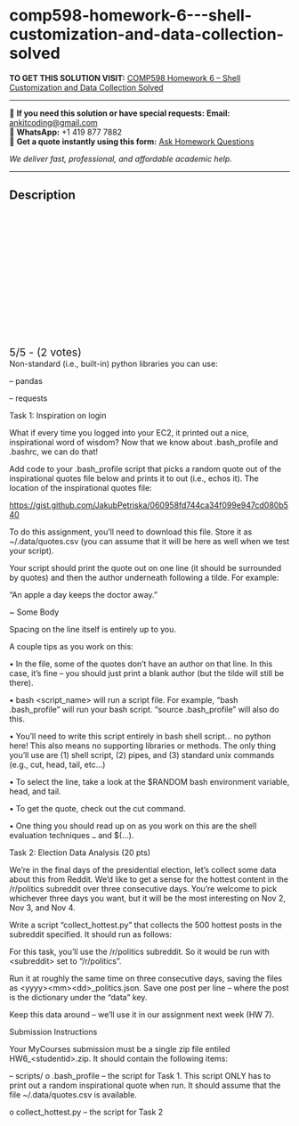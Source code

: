 # comp598-homework-6---shell-customization-and-data-collection-solved
**TO GET THIS SOLUTION VISIT:** [COMP598 Homework 6 – Shell Customization and Data Collection Solved](https://www.ankitcodinghub.com/product/comp-598-homework-6-shell-customization-and-data-collection-solved/)


---

📩 **If you need this solution or have special requests:** **Email:** ankitcoding@gmail.com  
📱 **WhatsApp:** +1 419 877 7882  
📄 **Get a quote instantly using this form:** [Ask Homework Questions](https://www.ankitcodinghub.com/services/ask-homework-questions/)

*We deliver fast, professional, and affordable academic help.*

---

<h2>Description</h2>



<div class="kk-star-ratings kksr-auto kksr-align-center kksr-valign-top" data-payload="{&quot;align&quot;:&quot;center&quot;,&quot;id&quot;:&quot;118614&quot;,&quot;slug&quot;:&quot;default&quot;,&quot;valign&quot;:&quot;top&quot;,&quot;ignore&quot;:&quot;&quot;,&quot;reference&quot;:&quot;auto&quot;,&quot;class&quot;:&quot;&quot;,&quot;count&quot;:&quot;2&quot;,&quot;legendonly&quot;:&quot;&quot;,&quot;readonly&quot;:&quot;&quot;,&quot;score&quot;:&quot;5&quot;,&quot;starsonly&quot;:&quot;&quot;,&quot;best&quot;:&quot;5&quot;,&quot;gap&quot;:&quot;4&quot;,&quot;greet&quot;:&quot;Rate this product&quot;,&quot;legend&quot;:&quot;5\/5 - (2 votes)&quot;,&quot;size&quot;:&quot;24&quot;,&quot;title&quot;:&quot;COMP598 Homework 6 – Shell Customization and Data Collection Solved&quot;,&quot;width&quot;:&quot;138&quot;,&quot;_legend&quot;:&quot;{score}\/{best} - ({count} {votes})&quot;,&quot;font_factor&quot;:&quot;1.25&quot;}">

<div class="kksr-stars">

<div class="kksr-stars-inactive">
            <div class="kksr-star" data-star="1" style="padding-right: 4px">


<div class="kksr-icon" style="width: 24px; height: 24px;"></div>
        </div>
            <div class="kksr-star" data-star="2" style="padding-right: 4px">


<div class="kksr-icon" style="width: 24px; height: 24px;"></div>
        </div>
            <div class="kksr-star" data-star="3" style="padding-right: 4px">


<div class="kksr-icon" style="width: 24px; height: 24px;"></div>
        </div>
            <div class="kksr-star" data-star="4" style="padding-right: 4px">


<div class="kksr-icon" style="width: 24px; height: 24px;"></div>
        </div>
            <div class="kksr-star" data-star="5" style="padding-right: 4px">


<div class="kksr-icon" style="width: 24px; height: 24px;"></div>
        </div>
    </div>

<div class="kksr-stars-active" style="width: 138px;">
            <div class="kksr-star" style="padding-right: 4px">


<div class="kksr-icon" style="width: 24px; height: 24px;"></div>
        </div>
            <div class="kksr-star" style="padding-right: 4px">


<div class="kksr-icon" style="width: 24px; height: 24px;"></div>
        </div>
            <div class="kksr-star" style="padding-right: 4px">


<div class="kksr-icon" style="width: 24px; height: 24px;"></div>
        </div>
            <div class="kksr-star" style="padding-right: 4px">


<div class="kksr-icon" style="width: 24px; height: 24px;"></div>
        </div>
            <div class="kksr-star" style="padding-right: 4px">


<div class="kksr-icon" style="width: 24px; height: 24px;"></div>
        </div>
    </div>
</div>


<div class="kksr-legend" style="font-size: 19.2px;">
            5/5 - (2 votes)    </div>
    </div>
Non-standard (i.e., built-in) python libraries you can use:

– pandas

– requests

Task 1: Inspiration on login

What if every time you logged into your EC2, it printed out a nice, inspirational word of wisdom? Now that we know about .bash_profile and .bashrc, we can do that!

Add code to your .bash_profile script that picks a random quote out of the inspirational quotes file below and prints it to out (i.e., echos it). The location of the inspirational quotes file:

https://gist.github.com/JakubPetriska/060958fd744ca34f099e947cd080b540

To do this assignment, you’ll need to download this file. Store it as ~/.data/quotes.csv (you can assume that it will be here as well when we test your script).

Your script should print the quote out on one line (it should be surrounded by quotes) and then the author underneath following a tilde. For example:

“An apple a day keeps the doctor away.”

~ Some Body

Spacing on the line itself is entirely up to you.

A couple tips as you work on this:

• In the file, some of the quotes don’t have an author on that line. In this case, it’s fine – you should just print a blank author (but the tilde will still be there).

• bash &lt;script_name&gt; will run a script file. For example, “bash .bash_profile” will run your bash script. “source .bash_profile” will also do this.

• You’ll need to write this script entirely in bash shell script… no python here! This also means no supporting libraries or methods. The only thing you’ll use are (1) shell script, (2) pipes, and (3) standard unix commands (e.g., cut, head, tail, etc…)

• To select the line, take a look at the $RANDOM bash environment variable, head, and tail.

• To get the quote, check out the cut command.

• One thing you should read up on as you work on this are the shell evaluation techniques `…` and $(…).

Task 2: Election Data Analysis (20 pts)

We’re in the final days of the presidential election, let’s collect some data about this from Reddit. We’d like to get a sense for the hottest content in the /r/politics subreddit over three consecutive days. You’re welcome to pick whichever three days you want, but it will be the most interesting on Nov 2, Nov 3, and Nov 4.

Write a script “collect_hottest.py” that collects the 500 hottest posts in the subreddit specified. It should run as follows:

For this task, you’ll use the /r/politics subreddit. So it would be run with &lt;subreddit&gt; set to “/r/politics”.

Run it at roughly the same time on three consecutive days, saving the files as &lt;yyyy&gt;&lt;mm&gt;&lt;dd&gt;_politics.json. Save one post per line – where the post is the dictionary under the “data” key.

Keep this data around – we’ll use it in our assignment next week (HW 7).

Submission Instructions

Your MyCourses submission must be a single zip file entiled HW6_&lt;studentid&gt;.zip. It should contain the following items:

– scripts/ o .bash_profile – the script for Task 1. This script ONLY has to print out a random inspirational quote when run. It should assume that the file ~/.data/quotes.csv is available.

o collect_hottest.py – the script for Task 2
